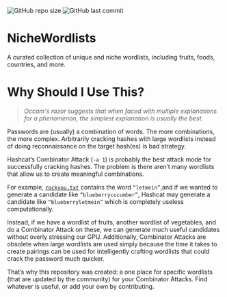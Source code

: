 ![GitHub repo size](https://img.shields.io/github/repo-size/ibnaleem/NicheWordlists)
![GitHub last commit](https://img.shields.io/github/last-commit/ibnaleem/NicheWordlists)
# NicheWordlists
A curated collection of unique and niche wordlists, including fruits, foods, countries, and more.

# Why Should I Use This?
> *Occam's razor suggests that when faced with multiple explanations for a phenomenon, the simplest explanation is usually the best.*

Passwords are (usually) a combination of words. The more combinations, the more complex. Arbitrarily cracking hashes with large wordlists instead of doing reconnaissance on the target hash(es) is bad strategy. 

Hashcat’s Combinator Attack (`-a 1`) is probably the best attack mode for successfully cracking hashes. The problem is there aren’t many wordlists that allow us to create meaningful combinations. 

For example, [`rockyou.txt`](https://github.com/brannondorsey/naive-hashcat/releases/download/data/rockyou.txt) contains the word `“letmein”`,and if we wanted to generate a candidate like `“blueberrycucumber”`, Hashcat may generate a candidate like `“blueberryletmein”` which is completely useless computationally. 

Instead, if we have a wordlist of fruits, another wordlist of vegetables, and do a Combinator Attack on these, we can generate much useful candidates without overly stressing our GPU. Additionally, Combinator Attacks are obsolete when large wordlists are used simply because the time it takes to create pairings can be used for intelligently crafting wordlists that could crack the password much quicker. 

That’s why this repository was created: a one place for specific wordlists (that are updated by the community) for your Combinator Attacks. Find whatever is useful, or add your own by contributing. 